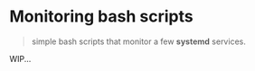 Monitoring bash scripts
=======================

> simple bash scripts that monitor a few **systemd** services. 

WIP...